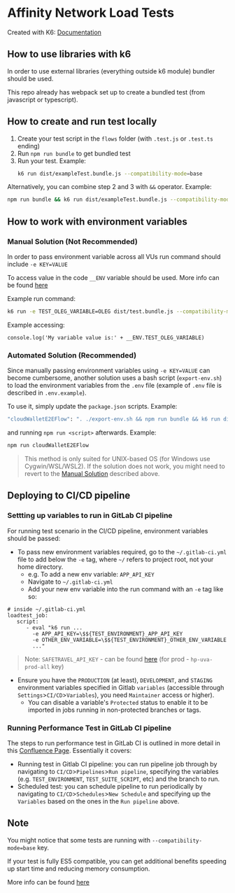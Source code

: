 # Affinity Network Load Tests

Created with K6: [Documentation](https://k6.io/docs/)

## How to use libraries with k6

In order to use external libraries (everything outside k6 module) bundler should be used.

This repo already has webpack set up to create a bundled test (from javascript or typescript).

## How to create and run test locally

1. Create your test script in the `flows` folder (with `.test.js` or `.test.ts` ending)
2. Run `npm run bundle` to get bundled test
3. Run your test. Example:
   ```bash
   k6 run dist/exampleTest.bundle.js --compatibility-mode=base
   ```

Alternatively, you can combine step 2 and 3 with `&&` operator. Example:

```bash
npm run bundle && k6 run dist/exampleTest.bundle.js --compatibility-mode=base
```

## How to work with environment variables

### Manual Solution (Not Recommended)

In order to pass environment variable across all VUs run command should include `-e KEY=VALUE`

To access value in the code `__ENV` variable should be used.
More info can be found [here](https://k6.io/docs/using-k6/environment-variables)

Example run command:

```bash
k6 run -e TEST_OLEG_VARIABLE=OLEG dist/test.bundle.js --compatibility-mode=base
```

Example accessing:

```
console.log('My variable value is:' + __ENV.TEST_OLEG_VARIABLE)
```

### Automated Solution (Recommended)

Since manually passing environment variables using `-e KEY=VALUE` can become cumbersome, another solution uses a bash script (`export-env.sh`) to load the environment variables from the `.env` file (example of `.env` file is described in `.env.example`).

To use it, simply update the `package.json` scripts. Example:

```bash
"cloudWalletE2EFlow": ". ./export-env.sh && npm run bundle && k6 run dist/cloudWalletE2EFlow.bundle.js --compatibility-mode=base --include-system-env-vars"
```

and running `npm run <script>` afterwards. Example:

```bash
npm run cloudWalletE2EFlow
```

> This method is only suited for UNIX-based OS (for Windows use Cygwin/WSL/WSL2). If the solution does not work, you might need to revert to the [Manual Solution](#manual-solution-not-recommended) described above.

## Deploying to CI/CD pipeline

### Settting up variables to run in GitLab CI pipeline
For running test scenario in the CI/CD pipeline, environment variables should be passed:

- To pass new environment variables required, go to the `~/.gitlab-ci.yml` file to add below the `-e` tag, where `~/` refers to project root, not your home directory.
  - e.g. To add a new env variable: `APP_API_KEY`
  - Navigate to `~/.gitlab-ci.yml`
  - Add your new env variable into the run command with an `-e` tag like so:

```
# inside ~/.gitlab-ci.yml
loadtest_job:
   script:
      - eval "k6 run ...
        -e APP_API_KEY=\$${TEST_ENVIRONMENT}_APP_API_KEY
        -e OTHER_ENV_VARIABLE=\$${TEST_ENVIRONMENT}_OTHER_ENV_VARIABLE
        ..."
```

> Note: `SAFETRAVEL_API_KEY` - can be found [here](https://replika.atlassian.net/wiki/spaces/S/pages/280822644/Licence+key+PoC) (for prod - `hp-uva-prod-all` key)

- Ensure you have the `PRODUCTION` (at least), `DEVELOPMENT`, and `STAGING` environment variables specified in Gitlab `variables` (accessible through `Settings`>`CI/CD`>`Variables`), you need `Maintainer` access or higher).
  - You can disable a variable's `Protected` status to enable it to be imported in jobs running in non-protected branches or tags.


### Running Performance Test in GitLab CI pipeline 

The steps to run performance test in GitLab CI is outlined in more detail in this [Confluence Page](https://replika.atlassian.net/wiki/spaces/NETCORE/pages/812908568/Running+Stress+Test+in+GitLab+CI). Essentially it covers:

- Running test in Gitlab CI pipeline: you can run pipeline job through by navigating to `CI/CD`>`Pipelines`>`Run pipeline`, specifying the variables (e.g. `TEST_ENVIRONMENT`, `TEST_SUITE_SCRIPT`, etc) and the branch to run.
- Scheduled test: you can schedule pipeline to run periodically by navigating to `CI/CD`>`Schedules`>`New Schedule` and specifying up the `Variables` based on the ones in the `Run pipeline` above.
## Note

You might notice that some tests are running with `--compatibility-mode=base` key.

If your test is fully ES5 compatible, you can get additional benefits speeding up start time and reducing memory consumption.

More info can be found [here](https://k6.io/docs/using-k6/javascript-compatibility-mode)
